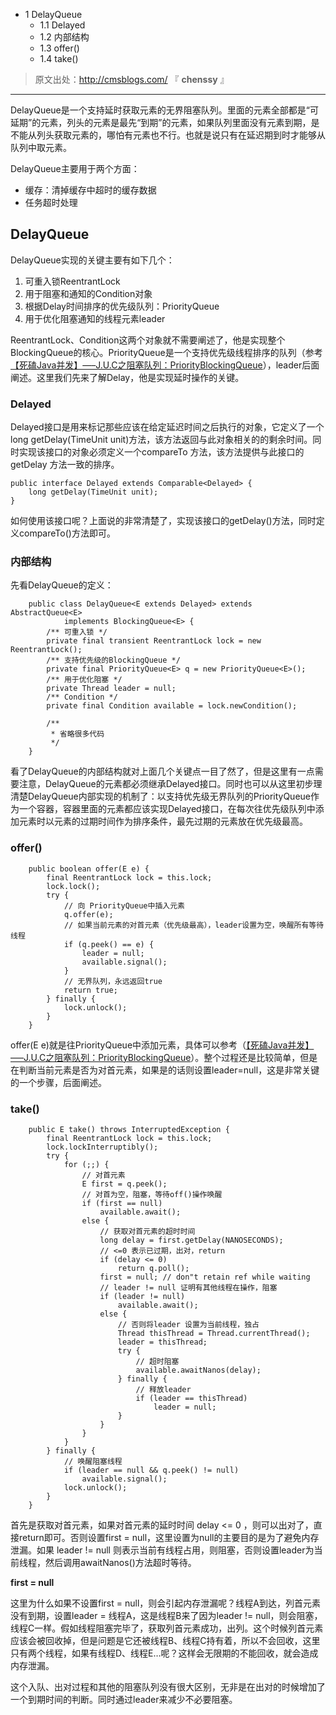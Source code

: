   * 1 DelayQueue
    * 1.1 Delayed
    * 1.2 内部结构
    * 1.3 offer()
    * 1.4 take()

> 原文出处：<http://cmsblogs.com/> 『 **chenssy** 』

* * *

DelayQueue是一个支持延时获取元素的无界阻塞队列。里面的元素全部都是“可延期”的元素，列头的元素是最先“到期”的元素，如果队列里面没有元素到期，是不能从列头获取元素的，哪怕有元素也不行。也就是说只有在延迟期到时才能够从队列中取元素。

DelayQueue主要用于两个方面：

  * 缓存：清掉缓存中超时的缓存数据
  * 任务超时处理

## DelayQueue

DelayQueue实现的关键主要有如下几个：

  1. 可重入锁ReentrantLock
  2. 用于阻塞和通知的Condition对象
  3. 根据Delay时间排序的优先级队列：PriorityQueue
  4. 用于优化阻塞通知的线程元素leader

ReentrantLock、Condition这两个对象就不需要阐述了，他是实现整个BlockingQueue的核心。PriorityQueue是一个支持优先级线程排序的队列（参考[【死磕Java并发】—–J.U.C之阻塞队列：PriorityBlockingQueue](http://cmsblogs.com/?p=2407)），leader后面阐述。这里我们先来了解Delay，他是实现延时操作的关键。

### Delayed

Delayed接口是用来标记那些应该在给定延迟时间之后执行的对象，它定义了一个long getDelay(TimeUnit
unit)方法，该方法返回与此对象相关的的剩余时间。同时实现该接口的对象必须定义一个compareTo 方法，该方法提供与此接口的 getDelay
方法一致的排序。

    
    
    public interface Delayed extends Comparable<Delayed> {
        long getDelay(TimeUnit unit);
    }
    

如何使用该接口呢？上面说的非常清楚了，实现该接口的getDelay()方法，同时定义compareTo()方法即可。

### 内部结构

先看DelayQueue的定义：

    
    
        public class DelayQueue<E extends Delayed> extends AbstractQueue<E>
                implements BlockingQueue<E> {
            /** 可重入锁 */
            private final transient ReentrantLock lock = new ReentrantLock();
            /** 支持优先级的BlockingQueue */
            private final PriorityQueue<E> q = new PriorityQueue<E>();
            /** 用于优化阻塞 */
            private Thread leader = null;
            /** Condition */
            private final Condition available = lock.newCondition();
    
            /**
             * 省略很多代码
             */
        }
    

看了DelayQueue的内部结构就对上面几个关键点一目了然了，但是这里有一点需要注意，DelayQueue的元素都必须继承Delayed接口。同时也可以从这里初步理清楚DelayQueue内部实现的机制了：以支持优先级无界队列的PriorityQueue作为一个容器，容器里面的元素都应该实现Delayed接口，在每次往优先级队列中添加元素时以元素的过期时间作为排序条件，最先过期的元素放在优先级最高。

### offer()

    
    
        public boolean offer(E e) {
            final ReentrantLock lock = this.lock;
            lock.lock();
            try {
                // 向 PriorityQueue中插入元素
                q.offer(e);
                // 如果当前元素的对首元素（优先级最高），leader设置为空，唤醒所有等待线程
                if (q.peek() == e) {
                    leader = null;
                    available.signal();
                }
                // 无界队列，永远返回true
                return true;
            } finally {
                lock.unlock();
            }
        }
    

offer(E
e)就是往PriorityQueue中添加元素，具体可以参考（[【死磕Java并发】—–J.U.C之阻塞队列：PriorityBlockingQueue](http://cmsblogs.com/?p=2407)）。整个过程还是比较简单，但是在判断当前元素是否为对首元素，如果是的话则设置leader=null，这是非常关键的一个步骤，后面阐述。

### take()

    
    
        public E take() throws InterruptedException {
            final ReentrantLock lock = this.lock;
            lock.lockInterruptibly();
            try {
                for (;;) {
                    // 对首元素
                    E first = q.peek();
                    // 对首为空，阻塞，等待off()操作唤醒
                    if (first == null)
                        available.await();
                    else {
                        // 获取对首元素的超时时间
                        long delay = first.getDelay(NANOSECONDS);
                        // <=0 表示已过期，出对，return
                        if (delay <= 0)
                            return q.poll();
                        first = null; // don"t retain ref while waiting
                        // leader != null 证明有其他线程在操作，阻塞
                        if (leader != null)
                            available.await();
                        else {
                            // 否则将leader 设置为当前线程，独占
                            Thread thisThread = Thread.currentThread();
                            leader = thisThread;
                            try {
                                // 超时阻塞
                                available.awaitNanos(delay);
                            } finally {
                                // 释放leader
                                if (leader == thisThread)
                                    leader = null;
                            }
                        }
                    }
                }
            } finally {
                // 唤醒阻塞线程
                if (leader == null && q.peek() != null)
                    available.signal();
                lock.unlock();
            }
        }
    

首先是获取对首元素，如果对首元素的延时时间 delay <= 0 ，则可以出对了，直接return即可。否则设置first =
null，这里设置为null的主要目的是为了避免内存泄漏。如果 leader != null
则表示当前有线程占用，则阻塞，否则设置leader为当前线程，然后调用awaitNanos()方法超时等待。

**first = null**

这里为什么如果不设置first = null，则会引起内存泄漏呢？线程A到达，列首元素没有到期，设置leader = 线程A，这是线程B来了因为leader
!=
null，则会阻塞，线程C一样。假如线程阻塞完毕了，获取列首元素成功，出列。这个时候列首元素应该会被回收掉，但是问题是它还被线程B、线程C持有着，所以不会回收，这里只有两个线程，如果有线程D、线程E…呢？这样会无限期的不能回收，就会造成内存泄漏。

这个入队、出对过程和其他的阻塞队列没有很大区别，无非是在出对的时候增加了一个到期时间的判断。同时通过leader来减少不必要阻塞。

